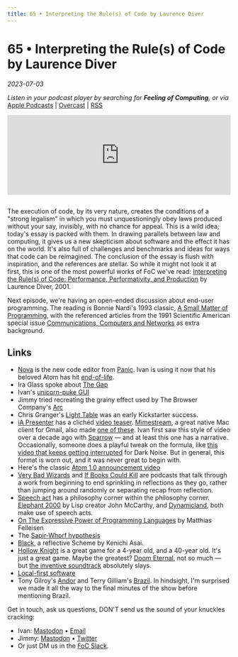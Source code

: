 ```yaml
---
title: 65 • Interpreting the Rule(s) of Code by Laurence Diver
---
```


# 65 • Interpreting the Rule(s) of Code by Laurence Diver

_2023-07-03_

_Listen in your podcast player by searching for **Feeling of Computing**, or via_ [Apple Podcasts](https://podcasts.apple.com/podcast/feeling-of-computing/id1265527976) \| [Overcast](https://overcast.fm/itunes1265527976) \| [RSS](https://omny.fm/shows/future-of-coding/playlists/podcast.rss)

<iframe src="https://omny.fm/shows/future-of-coding/interpreting-the-rules-of-code/embed" width="100%" height="180" frameborder="0" style="margin-bottom: 1em"></iframe>

The execution of code, by its very nature, creates the conditions of a "strong legalism" in which you must unquestioningly obey laws produced without your say, invisibly, with no chance for appeal. This is a wild idea; today's essay is packed with them. In drawing parallels between law and computing, it gives us a new skepticism about software and the effect it has on the world. It's also full of challenges and benchmarks and ideas for ways that code can be reimagined. The conclusion of the essay is flush with inspiration, and the references are stellar. So while it might not look it at first, this is one of the most powerful works of FoC we've read: [Interpreting the Rule(s) of Code: Performance, Performativity, and Production](https://law.mit.edu/pub/interpretingtherulesofcode/) by Laurence Diver, 2001.

Next episode, we're having an open-ended discussion about end-user programming. The reading is Bonnie Nardi's 1993 classic, [A Small Matter of Programming](https://www.penguinrandomhouse.com/books/655143/a-small-matter-of-programming-by-bonnie-a-nardi/), with the referenced articles from the 1991 Scientific American special issue [Communications, Computers and Networks](https://archive.org/details/communicationsco0000unse_p4x1/page/n3) as extra background.

## Links

- [Nova](https://nova.app) is the new code editor from [Panic](https://panic.com). Ivan is using it now that his beloved Atom has hit [end-of-life](https://github.blog/2022-06-08-sunsetting-atom/).
- Ira Glass spoke about [The Gap](https://vimeo.com/85040589)
- Ivan's [unicorn-puke GUI](https://twitter.com/spiralganglion/status/1557200879287095296)
- Jimmy tried recreating the grainy effect used by The Browser Company's [Arc](https://arc.net)
- Chris Granger's [Light Table](https://chris-granger.com/lighttable/) was an early Kickstarter success.
- [iA Presenter](ia.net/presenter) has a clichéd [video teaser](https://www.youtube.com/watch?v=Ppuf6TCfSvo). [Mimestream](https://mimestream.com), a great native Mac client for Gmail, also made [one of these](https://www.youtube.com/watch?v=LmtKeKRd5kk). Ivan first saw this style of video over a decade ago with [Sparrow](https://vimeo.com/32852176) — and at least this one has a narrative. Occasionally, someone does a playful tweak on the formula, like [this video that keeps getting interrupted](https://www.youtube.com/watch?v=YEXRx5wZ-cw) for Dark Noise. But in general, this format is worn out, and it was never great to begin with.
- Here's the classic [Atom 1.0 announcement video](https://www.youtube.com/watch?v=Y7aEiVwBAdk)
- [Very Bad Wizards](https://verybadwizards.com) and [If Books Could Kill](https://www.patreon.com/IfBooksPod) are podcasts that talk through a work from beginning to end sprinkling in reflections as they go, rather than jumping around randomly or separating recap from reflection.
- [Speech act](https://en.wikipedia.org/wiki/Speech_act) has a philosophy corner within the philosophy corner. [Elephant 2000](http://www-formal.stanford.edu/jmc/elephant.pdf) by Lisp creator John McCarthy, and [Dynamicland](https://dynamicland.org), both make use of speech acts.
- [On The Expressive Power of Programming Languages](<https://sci-hub.ru/10.1016/0167-6423(91)90036-w>) by Matthias Felleisen
- The [Sapir-Whorf hypothesis](https://en.wikipedia.org/wiki/Linguistic_relativity)
- [Black](http://www.is.ocha.ac.jp/~asai/Black/), a reflective Scheme by Kenichi Asai.
- [Hollow Knight](https://en.wikipedia.org/wiki/Hollow_Knight) is a great game for a 4-year old, and a 40-year old. It's just a great game. Maybe the greatest? [Doom Eternal](https://en.wikipedia.org/wiki/Doom_Eternal), not so much — but [the inventive soundtrack](https://www.youtube.com/watch?v=U4FNBMZsqrY) absolutely slays.
- [Local-first software](https://www.inkandswitch.com/local-first/)
- Tony Gilroy's [Andor](<https://en.wikipedia.org/wiki/Andor_(TV_series)>) and Terry Gilliam's [Brazil](<https://en.wikipedia.org/wiki/Brazil_(1985_film)>). In hindsight, I'm surprised we made it all the way to the final minutes of the show before mentioning Brazil.

Get in touch, ask us questions, DON'T send us the sound of your knuckles cracking:

- Ivan: [Mastodon](https://mastodon.social/@spiralganglion) • [Email](mailto:hello@feelingof.com?subject=Question%20from%20an%20FoC%20Listener)
- Jimmy: [Mastodon](https://hachyderm.io/@jimmyhmiller) • [Twitter](https://twitter.com/jimmyhmiller)
- Or just DM us in the [FoC Slack](/community).
